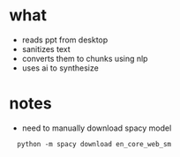 # what

- reads ppt from desktop
- sanitizes text
- converts them to chunks using nlp
- uses ai to synthesize

# notes

- need to manually download spacy model

```shell
  python -m spacy download en_core_web_sm
```
